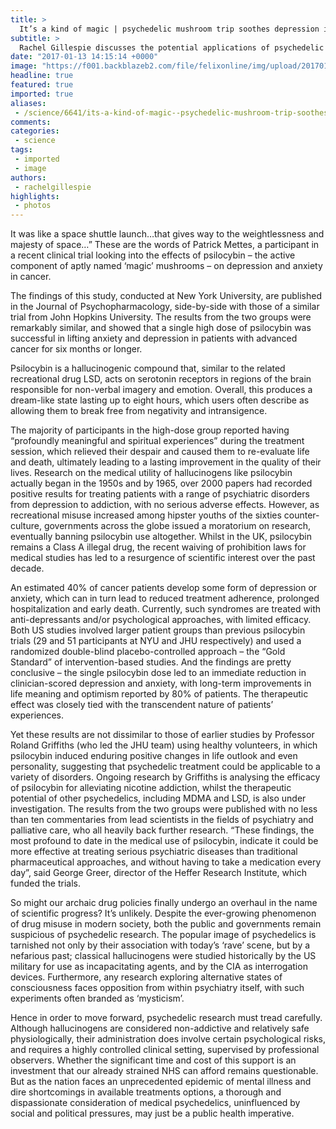 ```yaml
---
title: >
  It’s a kind of magic | psychedelic mushroom trip soothes depression in terminally ill patients
subtitle: >
  Rachel Gillespie discusses the potential applications of psychedelic drugs for treating anxiety and depression
date: "2017-01-13 14:15:14 +0000"
image: "https://f001.backblazeb2.com/file/felixonline/img/upload/201701131415-felix-15074727357_6221618cac_o.jpg"
headline: true
featured: true
imported: true
aliases:
 - /science/6641/its-a-kind-of-magic--psychedelic-mushroom-trip-soothes-depression-in-terminally-ill-patients
comments:
categories:
 - science
tags:
 - imported
 - image
authors:
 - rachelgillespie
highlights:
 - photos
---
```


It was like a space shuttle launch…that gives way to the weightlessness and majesty of space…” These are the words of Patrick Mettes, a participant in a recent clinical trial looking into the effects of psilocybin – the active component of aptly named ‘magic’ mushrooms – on depression and anxiety in cancer.

The findings of this study, conducted at New York University, are published in the Journal of Psychopharmacology, side-by-side with those of a similar trial from John Hopkins University. The results from the two groups were remarkably similar, and showed that a single high dose of psilocybin was successful in lifting anxiety and depression in patients with advanced cancer for six months or longer.

Psilocybin is a hallucinogenic compound that, similar to the related recreational drug LSD, acts on serotonin receptors in regions of the brain responsible for non-verbal imagery and emotion. Overall, this produces a dream-like state lasting up to eight hours, which users often describe as allowing them to break free from negativity and intransigence.

The majority of participants in the high-dose group reported having “profoundly meaningful and spiritual experiences” during the treatment session, which relieved their despair and caused them to re-evaluate life and death, ultimately leading to a lasting improvement in the quality of their lives.
Research on the medical utility of hallucinogens like psilocybin actually began in the 1950s and by 1965, over 2000 papers had recorded positive results for treating patients with a range of psychiatric disorders from depression to addiction, with no serious adverse effects. However, as recreational misuse increased among hipster youths of the sixties counter-culture, governments across the globe issued a moratorium on research, eventually banning psilocybin use altogether. Whilst in the UK, psilocybin remains a Class A illegal drug, the recent waiving of prohibition laws for medical studies has led to a resurgence of scientific interest over the past decade.

An estimated 40% of cancer patients develop some form of depression or anxiety, which can in turn lead to reduced treatment adherence, prolonged hospitalization and early death. Currently, such syndromes are treated with anti-depressants and/or psychological approaches, with limited efficacy.
Both US studies involved larger patient groups than previous psilocybin trials (29 and 51 participants at NYU and JHU respectively) and used a randomized double-blind placebo-controlled approach – the “Gold Standard” of intervention-based studies. And the findings are pretty conclusive – the single psilocybin dose led to an immediate reduction in clinician-scored depression and anxiety, with long-term improvements in life meaning and optimism reported by 80% of patients. The therapeutic effect was closely tied with the transcendent nature of patients’ experiences.

Yet these results are not dissimilar to those of earlier studies by Professor Roland Griffiths (who led the JHU team) using healthy volunteers, in which psilocybin induced enduring positive changes in life outlook and even personality, suggesting that psychedelic treatment could be applicable to a variety of disorders. Ongoing research by Griffiths is analysing the efficacy of psilocybin for alleviating nicotine addiction, whilst the therapeutic potential of other psychedelics, including MDMA and LSD, is also under investigation.
The results from the two groups were published with no less than ten commentaries from lead scientists in the fields of psychiatry and palliative care, who all heavily back further research. “These findings, the most profound to date in the medical use of psilocybin, indicate it could be more effective at treating serious psychiatric diseases than traditional pharmaceutical approaches, and without having to take a medication every day”, said George Greer, director of the Heffer Research Institute, which funded the trials.

So might our archaic drug policies finally undergo an overhaul in the name of scientific progress? It’s unlikely. Despite the ever-growing phenomenon of drug misuse in modern society, both the public and governments remain suspicious of psychedelic research. The popular image of psychedelics is tarnished not only by their association with today’s ‘rave’ scene, but by a nefarious past; classical hallucinogens were studied historically by the US military for use as incapacitating agents, and by the CIA as interrogation devices. Furthermore, any research exploring alternative states of consciousness faces opposition from within psychiatry itself, with such experiments often branded as ‘mysticism’.

Hence in order to move forward, psychedelic research must tread carefully. Although hallucinogens are considered non-addictive and relatively safe physiologically, their administration does involve certain psychological risks, and requires a highly controlled clinical setting, supervised by professional observers. Whether the significant time and cost of this support is an investment that our already strained NHS can afford remains questionable. But as the nation faces an unprecedented epidemic of mental illness and dire shortcomings in available treatments options, a thorough and dispassionate consideration of medical psychedelics, uninfluenced by social and political pressures, may just be a public health imperative.
